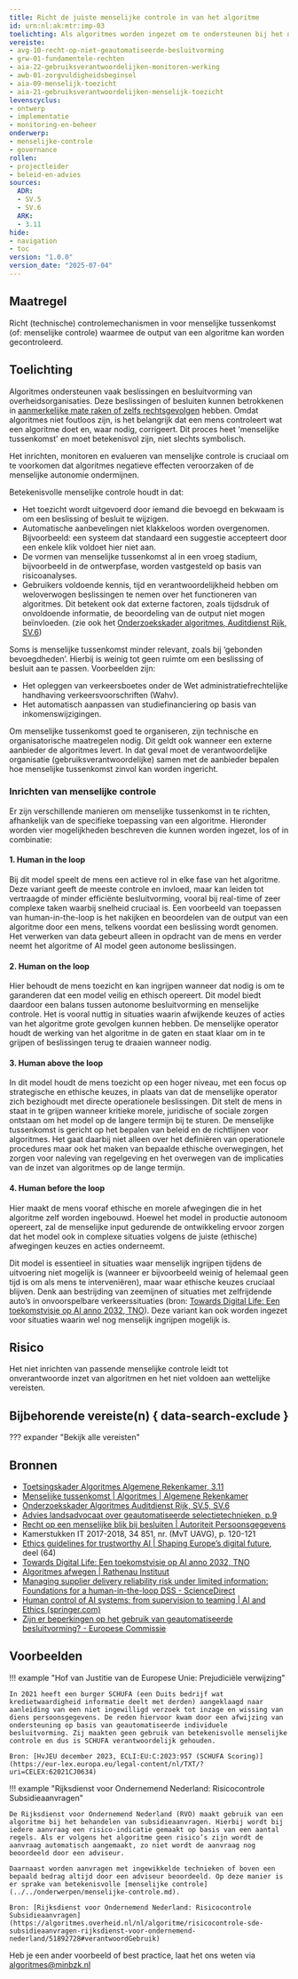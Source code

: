```yaml
---
title: Richt de juiste menselijke controle in van het algoritme
id: urn:nl:ak:mtr:imp-03
toelichting: Als algoritmes worden ingezet om te ondersteunen bij het nemen van beslissingen en besluiten door overheidsorganisaties, kan het noodzakelijk zijn om menselijke tussenkomst in te richten om foutieve output te signaleren en te corrigeren.
vereiste:
- avg-10-recht-op-niet-geautomatiseerde-besluitvorming
- grw-01-fundamentele-rechten
- aia-22-gebruiksverantwoordelijken-monitoren-werking
- awb-01-zorgvuldigheidsbeginsel
- aia-09-menselijk-toezicht
- aia-21-gebruiksverantwoordelijken-menselijk-toezicht
levenscyclus:
- ontwerp
- implementatie
- monitoring-en-beheer
onderwerp:
- menselijke-controle
- governance
rollen:
- projectleider
- beleid-en-advies
sources:
  ADR:
  - SV.5
  - SV.6
  ARK:
  - 3.11
hide:
- navigation
- toc
version: "1.0.0"
version_date: "2025-07-04"
---
```


<!-- tags -->
## Maatregel
Richt (technische) controlemechanismen in voor menselijke tussenkomst (of: menselijke controle) waarmee de output van een algoritme kan worden gecontroleerd.


## Toelichting

Algoritmes ondersteunen vaak beslissingen en besluitvorming van overheidsorganisaties. Deze beslissingen of besluiten kunnen betrokkenen in [aanmerkelijke mate raken of zelfs rechtsgevolgen](../vereisten/avg-10-recht-op-niet-geautomatiseerde-besluitvorming.md) hebben. Omdat algoritmes niet foutloos zijn, is het belangrijk dat een mens controleert wat een algoritme doet en, waar nodig, corrigeert. Dit proces heet 'menselijke tussenkomst' en moet betekenisvol zijn, niet slechts symbolisch.

Het inrichten, monitoren en evalueren van menselijke controle is cruciaal om te voorkomen dat algoritmes negatieve effecten veroorzaken of de menselijke autonomie ondermijnen.

Betekenisvolle menselijke controle houdt in dat:

- Het toezicht wordt uitgevoerd door iemand die bevoegd en bekwaam is om een beslissing of besluit te wijzigen.
- Automatische aanbevelingen niet klakkeloos worden overgenomen. Bijvoorbeeld: een systeem dat standaard een suggestie accepteert door een enkele klik voldoet hier niet aan.
- De vormen van menselijke tussenkomst al in een vroeg stadium, bijvoorbeeld in de ontwerpfase, worden vastgesteld op basis van risicoanalyses.
- Gebruikers voldoende kennis, tijd en verantwoordelijkheid hebben om weloverwogen beslissingen te nemen over het functioneren van algoritmes. Dit betekent ook dat externe factoren, zoals tijdsdruk of onvoldoende informatie, de beoordeling van de output niet mogen beïnvloeden. (zie ook het [Onderzoekskader algoritmes, Auditdienst Rijk, SV.6](../hulpmiddelen/onderzoekskader-adr.md))

Soms is menselijke tussenkomst minder relevant, zoals bij ‘gebonden bevoegdheden’. Hierbij is weinig tot geen ruimte om een beslissing of besluit aan te passen. Voorbeelden zijn:

- Het opleggen van verkeersboetes onder de Wet administratiefrechtelijke handhaving verkeersvoorschriften (Wahv).
- Het automatisch aanpassen van studiefinanciering op basis van inkomenswijzigingen.

Om menselijke tussenkomst goed te organiseren, zijn technische en organisatorische maatregelen nodig. Dit geldt ook wanneer een externe aanbieder de algoritmes levert. In dat geval moet de verantwoordelijke organisatie (gebruiksverantwoordelijke) samen met de aanbieder bepalen hoe menselijke tussenkomst zinvol kan worden ingericht.

### Inrichten van menselijke controle

Er zijn verschillende manieren om menselijke tussenkomst in te richten, afhankelijk van de specifieke toepassing van een algoritme. Hieronder worden vier mogelijkheden beschreven die kunnen worden ingezet, los of in combinatie:

#### 1. Human in the loop
Bij dit model speelt de mens een actieve rol in elke fase van het algoritme. Deze variant geeft de meeste controle en invloed, maar kan leiden tot vertraagde of minder efficiënte besluitvorming, vooral bij real-time of zeer complexe taken waarbij snelheid cruciaal is.
Een voorbeeld van toepassen van human-in-the-loop is het nakijken en beoordelen van de output van een algoritme door een mens, telkens voordat een beslissing wordt genomen. Het verwerken van data gebeurt alleen in opdracht van de mens en verder neemt het algoritme of AI model geen autonome beslissingen.

#### 2. Human on the loop
Hier behoudt de mens toezicht en kan ingrijpen wanneer dat nodig is om te garanderen dat een model veilig en ethisch opereert. Dit model biedt daardoor een balans tussen autonome besluitvorming en menselijke controle. Het is vooral nuttig in situaties waarin afwijkende keuzes of acties van het algoritme grote gevolgen kunnen hebben. De menselijke operator houdt de werking van het algoritme in de gaten en staat klaar om in te grijpen of beslissingen terug te draaien wanneer nodig.

#### 3. Human above the loop
In dit model houdt de mens toezicht op een hoger niveau, met een focus op strategische en ethische keuzes, in plaats van dat de menselijke operator zich bezighoudt met directe operationele beslissingen. Dit stelt de mens in staat in te grijpen wanneer kritieke morele, juridische of sociale zorgen ontstaan om het model op de langere termijn bij te sturen.  De menselijke tussenkomst is gericht op het bepalen van beleid en de richtlijnen voor algoritmes. Het gaat daarbij niet alleen over het definiëren van operationele procedures maar ook het maken van bepaalde ethische overwegingen, het zorgen voor naleving van regelgeving en het overwegen van de implicaties van de inzet van algoritmes op de lange termijn.

#### 4. Human before the loop
Hier maakt de mens vooraf ethische en morele afwegingen die in het algoritme zelf worden ingebouwd. Hoewel het model in productie autonoom opereert, zal de menselijke input gedurende de ontwikkeling ervoor zorgen dat het model ook in complexe situaties volgens de juiste (ethische) afwegingen keuzes en acties onderneemt.

Dit model is essentieel in situaties waar menselijk ingrijpen tijdens de uitvoering niet mogelijk is (wanneer er bijvoorbeeld weinig of helemaal geen tijd is om als mens te interveniëren), maar waar ethische keuzes cruciaal blijven. Denk aan bestrijding van zeemijnen of situaties met zelfrijdende auto’s in onvoorspelbare verkeerssituaties (bron: [Towards Digital Life: Een toekomstvisie op AI anno 2032, TNO](https://www.tno.nl/nl/visie-ai-2032/)). Deze variant kan ook worden ingezet voor situaties waarin wel nog menselijk ingrijpen mogelijk is.

## Risico
Het niet inrichten van passende menselijke controle leidt tot onverantwoorde inzet van algoritmen en het niet voldoen aan wettelijke vereisten.

## Bijbehorende vereiste(n) { data-search-exclude }
??? expander "Bekijk alle vereisten"
    <!-- list_vereisten_on_maatregelen_page -->

## Bronnen

- [Toetsingskader Algoritmes Algemene Rekenkamer, 3.11](https://www.rekenkamer.nl/onderwerpen/algoritmes/documenten/publicaties/2024/05/15/het-toetsingskader-aan-de-slag)
- [Menselijke tussenkomst | Algoritmes | Algemene Rekenkamer](https://www.rekenkamer.nl/onderwerpen/algoritmes/toetsingskader/ethiek/menselijke-tussenkomst)
- [Onderzoekskader Algoritmes Auditdienst Rijk, SV.5, SV.6](https://www.rijksoverheid.nl/documenten/rapporten/2023/07/11/onderzoekskader-algoritmes-adr-2023)
- [Advies landsadvocaat over geautomatiseerde selectietechnieken, p.9](https://www.rijksoverheid.nl/documenten/rapporten/2024/03/13/bijlage-2-advies-landsadvocaat-over-geautomatiseerde-selectietechniek)
- [Recht op een menselijke blik bij besluiten | Autoriteit Persoonsgegevens](https://www.autoriteitpersoonsgegevens.nl/themas/basis-avg/privacyrechten-avg/recht-op-een-menselijke-blik-bij-besluiten#:~:text=Reactie%20op%20verzoek-,Geautomatiseerd%20besluit,noemen%20dit%20een%20geautomatiseerd%20besluit.)
- Kamerstukken IT 2017-2018, 34 851, nr. (MvT UAVG), p. 120-121
- [Ethics guidelines for trustworthy AI | Shaping Europe’s digital future](https://digital-strategy.ec.europa.eu/en/library/ethics-guidelines-trustworthy-ai), deel (64)
- [Towards Digital Life: Een toekomstvisie op AI anno 2032, TNO](https://www.tno.nl/nl/visie-ai-2032/)
- [Algoritmes afwegen | Rathenau Instituut](https://www.rathenau.nl/nl/digitalisering/algoritmes-afwegen)
-	[Managing supplier delivery reliability risk under limited information: Foundations for a human-in-the-loop DSS - ScienceDirect](https://www.sciencedirect.com/science/article/abs/pii/S0167923612002886)
-	[Human control of AI systems: from supervision to teaming | AI and Ethics (springer.com)](https://link.springer.com/article/10.1007/s43681-024-00489-4)
-	[Zijn er beperkingen op het gebruik van geautomatiseerde besluitvorming? - Europese Commissie](https://commission.europa.eu/law/law-topic/data-protection/rules-business-and-organisations/dealing-citizens/are-there-restrictions-use-automated-decision-making_nl#:~:text=Example-,Antwoord,is%20of%20hen%20aanzienlijk%20be%C3%AFnvloedt.)

## Voorbeelden

!!! example "Hof van Justitie van de Europese Unie: Prejudiciële verwijzing"

    In 2021 heeft een burger SCHUFA (een Duits bedrijf wat kredietwaardigheid informatie deelt met derden) aangeklaagd naar aanleiding van een niet ingewilligd verzoek tot inzage en wissing van diens persoonsgegevens. De reden hiervoor kwam door een afwijzing van ondersteuning op basis van geautomatiseerde individuele besluitvorming. Zij maakten geen gebruik van betekenisvolle menselijke controle en dus is SCHUFA verantwoordelijk gehouden.

	Bron: [HvJEU december 2023, ECLI:EU:C:2023:957 (SCHUFA Scoring)](https://eur-lex.europa.eu/legal-content/nl/TXT/?uri=CELEX:62021CJ0634)


!!! example "Rijksdienst voor Ondernemend Nederland: Risicocontrole Subsidieaanvragen"

    De Rijksdienst voor Ondernemend Nederland (RVO) maakt gebruik van een algoritme bij het behandelen van subsidieaanvragen. Hierbij wordt bij iedere aanvraag een risico-indicatie gemaakt op basis van een aantal regels. Als er volgens het algoritme geen risico’s zijn wordt de aanvraag automatisch aangemaakt, zo niet wordt de aanvraag nog beoordeeld door een adviseur.

    Daarnaast worden aanvragen met ingewikkelde technieken of boven een bepaald bedrag altijd door een adviseur beoordeeld. Op deze manier is er sprake van betekenisvolle [menselijke controle](../../onderwerpen/menselijke-controle.md).

	Bron: [Rijksdienst voor Ondernemend Nederland: Risicocontrole Subsidieaanvragen](https://algoritmes.overheid.nl/nl/algoritme/risicocontrole-sde-subsidieaanvragen-rijksdienst-voor-ondernemend-nederland/51892728#verantwoordGebruik)

Heb je een ander voorbeeld of best practice, laat het ons weten via [algoritmes@minbzk.nl](mailto:algoritmes@minbzk.nl)  
